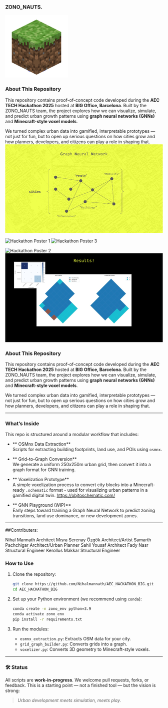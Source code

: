 ### ZONO_NAUTS.
![Minecraft Loading](assets/minecraft.gif)
### About This Repository

This repository contains proof-of-concept code developed during the **AEC TECH Hackathon 2025** hosted at **BIG Office, Barcelona**. Built by the ZONO_NAUTS team, the project explores how we can visualize, simulate, and predict urban growth patterns using **graph neural networks (GNNs)** and **Minecraft-style voxel models**.

We turned complex urban data into gamified, interpretable prototypes — not just for fun, but to open up serious questions on how cities grow and how planners, developers, and citizens can play a role in shaping that.
![Hackathon Poster 9](assets/GNN_on_city.png)

![Hackathon Poster 1](assets/ZONO_NAUTS-AEC%20hackathon%20(1).png)
![Hackathon Poster 3](assets/ZONO_NAUTS-AEC%20hackathon.png)

![Hackathon Poster 2](assets/ZONO_NAUTS-AEC%20hackathon%20(2).png)
![Training Result](assets/Barcelona.png)



### About This Repository

This repository contains proof-of-concept code developed during the **AEC TECH Hackathon 2025** hosted at **BIG Office, Barcelona**. Built by the ZONO_NAUTS team, the project explores how we can visualize, simulate, and predict urban growth patterns using **graph neural networks (GNNs)** and **Minecraft-style voxel models**.

We turned complex urban data into gamified, interpretable prototypes — not just for fun, but to open up serious questions on how cities grow and how planners, developers, and citizens can play a role in shaping that.

---

###  What’s Inside

This repo is structured around a modular workflow that includes:

- ** OSMnx Data Extraction**  
  Scripts for extracting building footprints, land use, and POIs using `osmnx`.

- ** Grid-to-Graph Conversion**  
  We generate a uniform 250x250m urban grid, then convert it into a graph format for GNN training.

- ** Voxelization Prototype**  
  A simple voxelization process to convert city blocks into a Minecraft-ready `.schematic` format - used for visualizing urban patterns in a gamified digital twin.
  https://objtoschematic.com/

- ** GNN Playground (WIP)**  
  Early steps toward training a Graph Neural Network to predict zoning transitions, land use dominance, or new development zones.

---
##Contributers:

Nihal Mannath		        Architect
Mısra Serenay Özgök	    Architect/Artist
Samarth Pachchigar      Architect/Urban Planner
Sahil Yousaf            Architect
Fady Nasr               Structural Engineer
Kerollus Makkar         Structural Engineer


###  How to Use

1. Clone the repository:
   ```bash
   git clone https://github.com/Nihalmannath/AEC_HACKATHON_BIG.git
   cd AEC_HACKATHON_BIG
   ```

2. Set up your Python environment (we recommend using `conda`):
   ```bash
   conda create -n zono_env python=3.9
   conda activate zono_env
   pip install -r requirements.txt
   ```

3. Run the modules:
   - `osmnx_extraction.py`: Extracts OSM data for your city.
   - `grid_graph_builder.py`: Converts grids into a graph.
   - `voxelizer.py`: Converts 3D geometry to Minecraft-style voxels.

---

### 🛠 Status

All scripts are **work-in-progress**. We welcome pull requests, forks, or feedback. This is a starting point — not a finished tool — but the vision is strong:

> _Urban development meets simulation, meets play._
